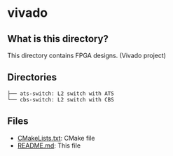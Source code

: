 # vivado

## What is this directory?

This directory contains FPGA designs. (Vivado project)

## Directories

```
├── ats-switch: L2 switch with ATS
└── cbs-switch: L2 switch with CBS
```

## Files

- [CMakeLists.txt](./CMakeLists.txt): CMake file
- [README.md](./README.md): This file
